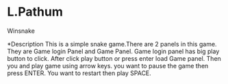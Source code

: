 # L.Pathum
Winsnake

*Description
This is a simple snake game.There are 2 panels in this game.
They are Game login Panel and Game Panel.
Game login panel has big play button to click.
After click play button or press enter load Game panel.
Then you and play game using arrow keys.
you want to pause the game then press ENTER.
You want to restart then play SPACE.